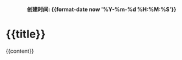 <div style="text-align: center">
    <h4>创建时间: {{format-date now '%Y-%m-%d %H:%M:%S'}}</h4>
</div>

# {{title}}

{{content}}
